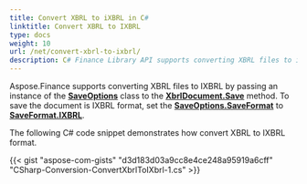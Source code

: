 ```yaml
---
title: Convert XBRL to iXBRL in C#
linktitle: Convert XBRL to IXBRL
type: docs
weight: 10
url: /net/convert-xbrl-to-ixbrl/
description: C# Finance Library API supports converting XBRL files to iXBRL. Please see the code provided in this article.
---
```


Aspose.Finance supports converting XBRL files to IXBRL by passing an instance of the [**SaveOptions**](https://apireference.aspose.com/finance/net/aspose.finance.xbrl/saveoptions) class to the [**XbrlDocument.Save**](https://apireference.aspose.com/finance/net/aspose.finance.xbrl/xbrldocument/methods/save/index) method. To save the document is IXBRL format, set the [**SaveOptions.SaveFormat**](https://apireference.aspose.com/finance/net/aspose.finance.xbrl/saveoptions/properties/saveformat) to [**SaveFormat.IXBRL**](https://apireference.aspose.com/finance/net/aspose.finance.xbrl/saveformat).

The following C# code snippet demonstrates how convert XBRL to IXBRL format.

{{< gist "aspose-com-gists" "d3d183d03a9cc8e4ce248a95919a6cff" "CSharp-Conversion-ConvertXbrlToIXbrl-1.cs" >}}
